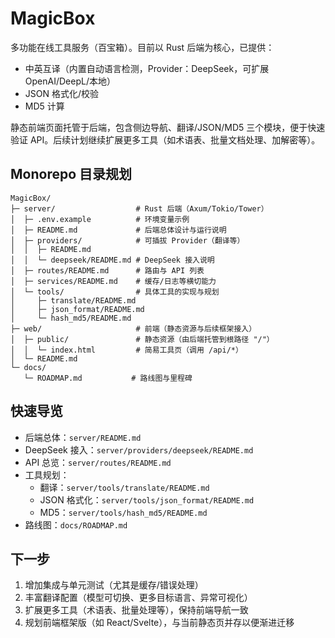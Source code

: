 # MagicBox

多功能在线工具服务（百宝箱）。目前以 Rust 后端为核心，已提供：

- 中英互译（内置自动语言检测，Provider：DeepSeek，可扩展 OpenAI/DeepL/本地）
- JSON 格式化/校验
- MD5 计算

静态前端页面托管于后端，包含侧边导航、翻译/JSON/MD5 三个模块，便于快速验证 API。后续计划继续扩展更多工具（如术语表、批量文档处理、加解密等）。

## Monorepo 目录规划

```
MagicBox/
├─ server/                  # Rust 后端（Axum/Tokio/Tower）
│  ├─ .env.example          # 环境变量示例
│  ├─ README.md             # 后端总体设计与运行说明
│  ├─ providers/            # 可插拔 Provider（翻译等）
│  │  ├─ README.md
│  │  └─ deepseek/README.md # DeepSeek 接入说明
│  ├─ routes/README.md      # 路由与 API 列表
│  ├─ services/README.md    # 缓存/日志等横切能力
│  └─ tools/                # 具体工具的实现与规划
│     ├─ translate/README.md
│     ├─ json_format/README.md
│     └─ hash_md5/README.md
├─ web/                     # 前端（静态资源与后续框架接入）
│  ├─ public/               # 静态资源（由后端托管到根路径 "/"）
│  │  └─ index.html         # 简易工具页（调用 /api/*）
│  └─ README.md
└─ docs/
   └─ ROADMAP.md           # 路线图与里程碑
```

## 快速导览

- 后端总体：`server/README.md`
- DeepSeek 接入：`server/providers/deepseek/README.md`
- API 总览：`server/routes/README.md`
- 工具规划：
  - 翻译：`server/tools/translate/README.md`
  - JSON 格式化：`server/tools/json_format/README.md`
  - MD5：`server/tools/hash_md5/README.md`
- 路线图：`docs/ROADMAP.md`

## 下一步

1) 增加集成与单元测试（尤其是缓存/错误处理）
2) 丰富翻译配置（模型可切换、更多目标语言、异常可视化）
3) 扩展更多工具（术语表、批量处理等），保持前端导航一致
4) 规划前端框架版（如 React/Svelte），与当前静态页并存以便渐进迁移
